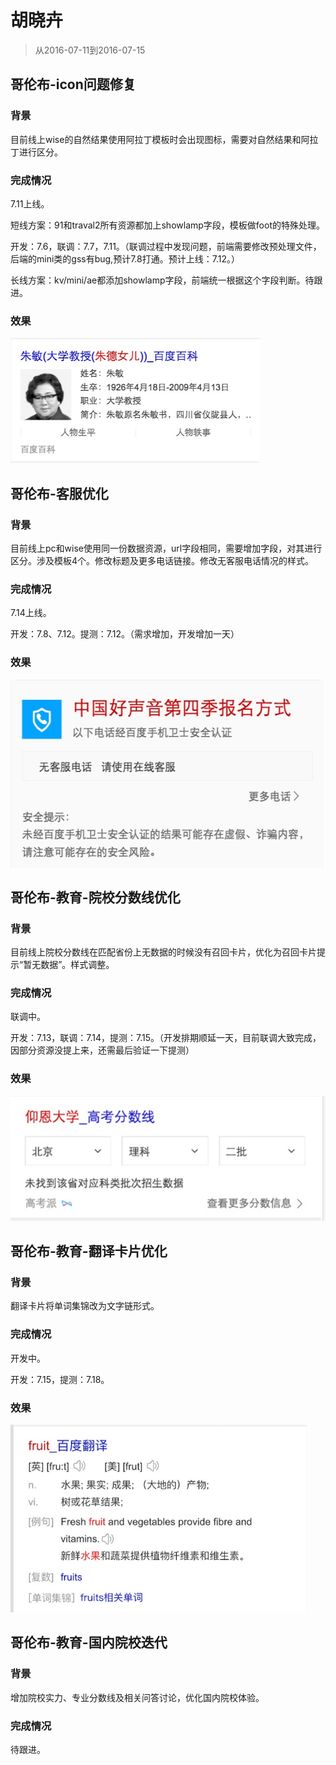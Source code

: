 # 胡晓卉

> 从2016-07-11到2016-07-15

## 哥伦布-icon问题修复

### 背景

目前线上wise的自然结果使用阿拉丁模板时会出现图标，需要对自然结果和阿拉丁进行区分。

### 完成情况

7.11上线。

短线方案：91和traval2所有资源都加上showlamp字段，模板做foot的特殊处理。

开发：7.6，联调：7.7，7.11。（联调过程中发现问题，前端需要修改预处理文件，后端的mini类的gss有bug,预计7.8打通。预计上线：7.12。）

长线方案：kv/mini/ae都添加showlamp字段，前端统一根据这个字段判断。待跟进。

### 效果

<img src="../2016-07-08/img/huxiaohui02/hxh03.png" height="200px">

## 哥伦布-客服优化

### 背景

目前线上pc和wise使用同一份数据资源，url字段相同，需要增加字段，对其进行区分。涉及模板4个。修改标题及更多电话链接。修改无客服电话情况的样式。

### 完成情况

7.14上线。

开发：7.8、7.12。提测：7.12。（需求增加，开发增加一天）

### 效果

<img src="../2016-07-15/img/huxiaohui02/hxh02.png" height="300px">

## 哥伦布-教育-院校分数线优化

### 背景

目前线上院校分数线在匹配省份上无数据的时候没有召回卡片，优化为召回卡片提示“暂无数据”。样式调整。

### 完成情况

联调中。

开发：7.13，联调：7.14，提测：7.15。（开发排期顺延一天，目前联调大致完成，因部分资源没提上来，还需最后验证一下提测）

### 效果

<img src="../2016-07-15/img/huxiaohui02/hxh03.png" height="200px">

## 哥伦布-教育-翻译卡片优化

### 背景

翻译卡片将单词集锦改为文字链形式。

### 完成情况

开发中。

开发：7.15，提测：7.18。

### 效果

<img src="../2016-07-15/img/huxiaohui02/hxh01.png" height="300px">

## 哥伦布-教育-国内院校迭代

### 背景

增加院校实力、专业分数线及相关问答讨论，优化国内院校体验。

### 完成情况

待跟进。
